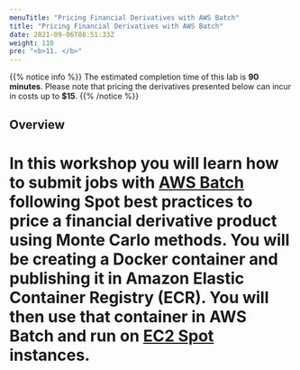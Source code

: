 ```yaml
---
menuTitle: "Pricing Financial Derivatives with AWS Batch"
title: "Pricing Financial Derivatives with AWS Batch"
date: 2021-09-06T08:51:33Z
weight: 110
pre: "<b>11. </b>"
---
```


{{% notice info %}}
The estimated completion time of this lab is **90 minutes**. Please note that pricing the derivatives presented below can incur in costs up to **$15**.
{{% /notice %}}
## Overview

In this workshop you will learn how to submit jobs with [AWS Batch](https://aws.amazon.com/batch/) following Spot best practices to price a financial derivative product using Monte Carlo methods. 
You will be creating a Docker container and publishing it in Amazon Elastic Container Registry (ECR). You will then use that container in AWS Batch and run on [EC2 Spot](https://aws.amazon.com/ec2/spot/) instances. 
=======
